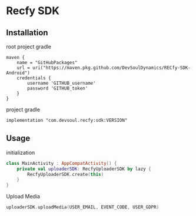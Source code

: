 # Recfy SDK

## Installation

root project gradle

```Gradle 
maven {
    name = "GitHubPackages"
    url = uri("https://maven.pkg.github.com/DevSoulDynamics/RECfy-SDK-Android")
    credentials {
        username 'GITHUB_username'
        password 'GITHUB_token'
    }
}
```
project gradle
```Gradle 
implementation "com.devsoul.recfy:sdk:VERSION"
```

## Usage
initialization
```kotlin
class MainActivity : AppCompatActivity() {
    private val uploaderSDK: RecfyUploaderSDK by lazy {
        RecfyUploaderSDK.create(this)
    }
}
```

Upload Media
```kotlin
uploaderSDK.uploadMedia(USER_EMAIL, EVENT_CODE, USER_GDPR)
```